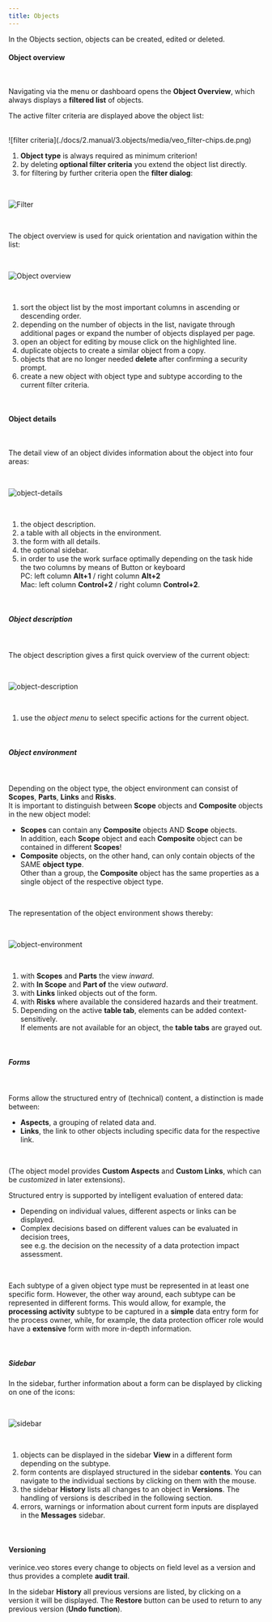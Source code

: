 ```yaml
---
title: Objects
---
```


In the Objects section, objects can be created, edited or deleted.

#### Object overview

<br>

Navigating via the menu or dashboard opens the **Object Overview**, which always displays a **filtered list** of objects.

The active filter criteria are displayed above the object list:

<br>
![filter criteria](./docs/2.manual/3.objects/media/veo_filter-chips.de.png)

<br>

1. **Object type** is always required as minimum criterion!
1. by deleting **optional filter criteria** you extend the object list directly.
1. for filtering by further criteria open the **filter dialog**:

<br>

![Filter](./docs/2.manual/3.objects/media/veo_filter.de.png)

<br>

The object overview is used for quick orientation and navigation within the list:

<br>

![Object overview](./docs/2.manual/3.objects/media/veo_object-list.de.png)

<br>

1. sort the object list by the most important columns in ascending or descending order.
1. depending on the number of objects in the list, navigate through additional pages or expand the number of objects displayed per page.
1. open an object for editing by mouse click on the highlighted line.
1. duplicate objects to create a similar object from a copy.
1. objects that are no longer needed **delete** after confirming a security prompt.
1. create a new object with object type and subtype according to the current filter criteria.

<br>

#### Object details

<br>

The detail view of an object divides information about the object into four areas:

<br>

![object-details](./docs/2.manual/3.objects/media/veo_object-details.de.png)

<br>

1. the object description.
1. a table with all objects in the environment.
1. the form with all details.
1. the optional sidebar.
1. in order to use the work surface optimally depending on the task hide the two columns by means of Button or keyboard<br>PC: left column **Alt+1** / right column **Alt+2**<br>Mac: left column **Control+2** / right column **Control+2**.

<br>

##### Object description

<br>

The object description gives a first quick overview of the current object:

<br>

![object-description](./docs/2.manual/3.objects/media/veo_object-details_description.de.png)

<br>

1. use the _object menu_ to select specific actions for the current object.

<br>

##### Object environment

<br>

Depending on the object type, the object environment can consist of **Scopes**, **Parts**, **Links** and **Risks**.<br> It is important to distinguish between **Scope** objects and **Composite** objects in the new object model:<br>

- **Scopes** can contain any **Composite** objects AND **Scope** objects.<br>In addition, each **Scope** object and each **Composite** object can be contained in different **Scopes**!
- **Composite** objects, on the other hand, can only contain objects of the SAME **object type**.<br>Other than a group, the **Composite** object has the same properties as a single object of the respective object type.

<br>

The representation of the object environment shows thereby:

<br>

![object-environment](./docs/2.manual/3.objects/media/veo_object-details_environment.de.png)

<br>

1. with **Scopes** and **Parts** the view _inward_.
1. with **In Scope** and **Part of** the view _outward_.
1. with **Links** linked objects out of the form.
1. with **Risks** where available the considered hazards and their treatment.
1. Depending on the active **table tab**, elements can be added context-sensitively.<br>If elements are not available for an object, the **table tabs** are grayed out.

<br>

##### Forms

<br>

Forms allow the structured entry of (technical) content, a distinction is made between:

- **Aspects**, a grouping of related data and.
- **Links**, the link to other objects including specific data for the respective link.

<br>

(The object model provides **Custom Aspects** and **Custom Links**, which can be _customized_ in later extensions).

Structured entry is supported by intelligent evaluation of entered data:

- Depending on individual values, different aspects or links can be displayed.
- Complex decisions based on different values can be evaluated in decision trees,<br>see e.g. the decision on the necessity of a data protection impact assessment.

<br>

Each subtype of a given object type must be represented in at least one specific form. However, the other way around, each subtype can be represented in different forms. This would allow, for example, the **processing activity** subtype to be captured in a **simple** data entry form for the process owner, while, for example, the data protection officer role would have a **extensive** form with more in-depth information.

<br>

##### Sidebar

In the sidebar, further information about a form can be displayed by clicking on one of the icons:

<br>

![sidebar](./docs/2.manual/3.objects/media/veo_object-details_sidebar.de.png)

<br>

1. objects can be displayed in the sidebar **View** in a different form depending on the subtype.
1. form contents are displayed structured in the sidebar **contents**. You can navigate to the individual sections by clicking on them with the mouse.
1. the sidebar **History** lists all changes to an object in **Versions**. The handling of versions is described in the following section.
1. errors, warnings or information about current form inputs are displayed in the **Messages** sidebar.

<br>

#### Versioning

verinice.veo stores every change to objects on field level as a version and thus provides a complete **audit trail**.

In the sidebar **History** all previous versions are listed, by clicking on a version it will be displayed. The **Restore** button can be used to return to any previous version (**Undo function**).

<br>
